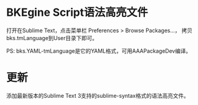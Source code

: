 
BKEgine Script语法高亮文件
==========================


打开在Sublime Text，点击菜单栏 Preferences > Browse Packages...，
拷贝bks.tmLanguage到User目录下即可。


PS: bks.YAML-tmLanguage是它的YAML格式，可用AAAPackageDev编译。


更新
==========================

添加最新版本的Sublime Text 3支持的sublime-syntax格式的语法高亮文件。

